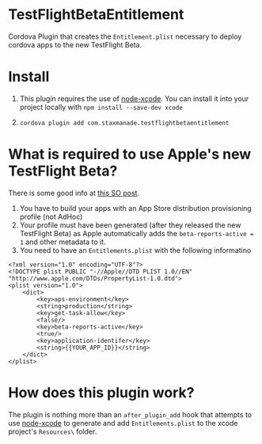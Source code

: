 TestFlightBetaEntitlement
=========================

Cordova Plugin that creates the `Entitlement.plist` necessary to deploy cordova apps to the new TestFlight Beta.

# Install

1. This plugin requires the use of [node-xcode](https://github.com/alunny/node-xcode). You can install it into your project locally with `npm install --save-dev xcode`

2. `cordova plugin add com.staxmanade.testflightbetaentitlement`

# What is required to use Apple's new TestFlight Beta?

There is some good info at [this SO post](http://stackoverflow.com/questions/25756669/app-does-not-contain-the-correct-beta-entitlement).

1. You have to build your apps with an App Store distribution provisioning profile (not AdHoc)
2. Your profile must have been generated (after they released the new TestFlight Beta) as Apple automatically adds the `beta-reports-active = 1` and other metadata to it.
3. You need to have an `Entitlements.plist` with the following informatino

```
<?xml version="1.0" encoding="UTF-8"?>
<!DOCTYPE plist PUBLIC "-//Apple//DTD PLIST 1.0//EN" "http://www.apple.com/DTDs/PropertyList-1.0.dtd">
<plist version="1.0">
    <dict>
        <key>aps-environment</key>
        <string>production</string>
        <key>get-task-allow</key>
        <false/>
        <key>beta-reports-active</key>
        <true/>
        <key>application-identifer</key>
        <string>{{YOUR_APP_ID}}</string>
    </dict>
</plist>
```

# How does this plugin work?

The plugin is nothing more than an `after_plugin_add` hook that attempts to use [node-xcode](https://github.com/alunny/node-xcode) to generate and add `Entitlements.plist` to the xcode project's `Resources\` folder.
